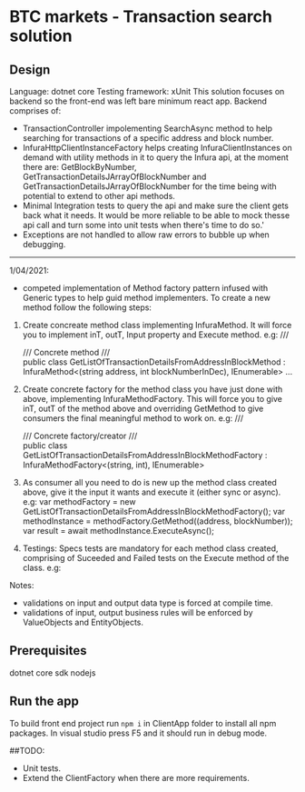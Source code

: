 # BTC markets - Transaction search solution

## Design
Language: dotnet core
Testing framework: xUnit
This solution focuses on backend so the front-end was left bare minimum react app.
Backend comprises of:
- TransactionController impolementing SearchAsync method to help searching for transactions of a specific address and block number.
- InfuraHttpClientInstanceFactory helps creating InfuraClientInstances on demand with utility methods in it to query the Infura api, at the moment there are: GetBlockByNumber, GetTransactionDetailsJArrayOfBlockNumber and GetTransactionDetailsJArrayOfBlockNumber for the time being with potential to extend to other api methods.
- Minimal Integration tests to query the api and make sure the client gets back what it needs. It would be more reliable to be able  to mock thesse api call and turn some into unit tests when there's time to do so.'
- Exceptions are not handled to allow raw errors to bubble up when debugging.


--------------------
1/04/2021:
- competed implementation of Method factory pattern infused with Generic types to help guid method implementers. To create a new method follow the following steps:

1. Create concreate method class implementing InfuraMethod. It will force you to implement inT, outT, Input property and Execute method.
e.g:
    /// <summary>
    /// Concrete method
    /// </summary>
    public class GetListOfTransactionDetailsFromAddressInBlockMethod : InfuraMethod<(string address, int blockNumberInDec), IEnumerable<TransactionDetails>>
    ...

2. Create concrete factory for the method class you have just done with above, implementing InfuraMethodFactory. This will force you to give inT, outT of the method above and overriding GetMethod to give consumers the final meaningful method to work on. 
e.g:
    /// <summary>
    /// Concrete factory/creator
    /// </summary>
    public class GetListOfTransactionDetailsFromAddressInBlockMethodFactory : InfuraMethodFactory<(string, int), IEnumerable<TransactionDetails>>

3. As consumer all you need to do is new up the method class created above, give it the input it wants and execute it (either sync or async).
e.g:
            var methodFactory = new GetListOfTransactionDetailsFromAddressInBlockMethodFactory();
            var methodInstance = methodFactory.GetMethod((address, blockNumber));
            var result = await methodInstance.ExecuteAsync();

4. Testings: Specs tests are mandatory for each method class created, comprising of Suceeded and Failed tests on the Execute method of the class.
e.g:

Notes:
- validations on input and output data type is forced at compile time.
- validations of input, output business rules will be enforced by ValueObjects and EntityObjects.


## Prerequisites 
dotnet core sdk
nodejs

## Run the app
To build front end project run `npm i` in ClientApp folder to install all npm packages.
In visual studio press F5 and it should run in debug mode.

##TODO:
- Unit tests.
- Extend the ClientFactory when there are more requirements.